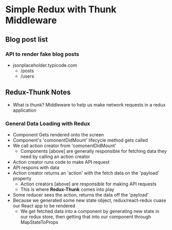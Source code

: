 # Simple Redux with Thunk Middleware
## Blog post list

### API to render fake blog posts
- jsonplaceholder.typicode.com
    - /posts
    - /users

## Redux-Thunk Notes
- What is thunk? Middleware to help us make network requests in a redux application

### General Data Loading with Redux
- Component Gets rendered onto the screen
- Component's 'comonentDidMount' lifecycle method gets called
- We call action creator  from 'comonentDidMount'
    - Components [above] are generally responsible for fetching data they need by calling an action creator
- Action creator runs code to make API request
- API respons with data
- Action creator returns an 'action' with the fetch data on the 'payload' property
    - Action creators [above] are responsible for making API requests
    - This is where **Redux-Thunk** comes into play
- Some reducer sees the action, returns the data off the 'payload'
- Because we generated some new state object, redux/react-redux cuase our React app to be rendered
    - We get fetched data into a component by generating new state in our redux store, then getting that into our component through MapStateToProps